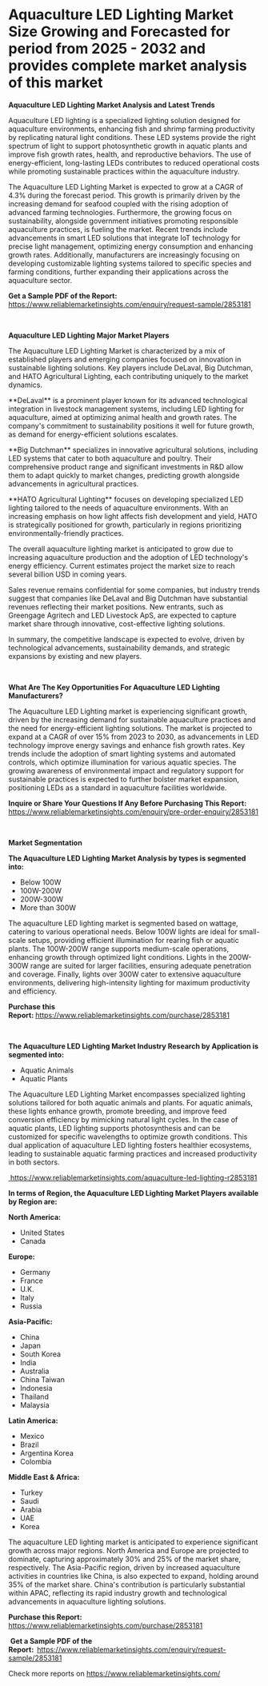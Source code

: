 <p><h1>Aquaculture LED Lighting Market Size Growing and Forecasted for period from 2025 - 2032 and provides complete market analysis of this market</h1></p><p><strong>Aquaculture LED Lighting Market Analysis and Latest Trends</strong></p>
<p><p>Aquaculture LED lighting is a specialized lighting solution designed for aquaculture environments, enhancing fish and shrimp farming productivity by replicating natural light conditions. These LED systems provide the right spectrum of light to support photosynthetic growth in aquatic plants and improve fish growth rates, health, and reproductive behaviors. The use of energy-efficient, long-lasting LEDs contributes to reduced operational costs while promoting sustainable practices within the aquaculture industry.</p><p>The Aquaculture LED Lighting Market is expected to grow at a CAGR of 4.3% during the forecast period. This growth is primarily driven by the increasing demand for seafood coupled with the rising adoption of advanced farming technologies. Furthermore, the growing focus on sustainability, alongside government initiatives promoting responsible aquaculture practices, is fueling the market. Recent trends include advancements in smart LED solutions that integrate IoT technology for precise light management, optimizing energy consumption and enhancing growth rates. Additionally, manufacturers are increasingly focusing on developing customizable lighting systems tailored to specific species and farming conditions, further expanding their applications across the aquaculture sector.</p></p>
<p><strong>Get a Sample PDF of the Report:&nbsp;</strong> <a href="https://www.reliablemarketinsights.com/enquiry/request-sample/2853181?utm_campaign=1904&utm_medium=2&utm_source=Github&utm_content=ia&utm_term=12032025&utm_id=aquaculture-led-lighting">https://www.reliablemarketinsights.com/enquiry/request-sample/2853181</a></p>
<p>&nbsp;</p>
<p><strong>Aquaculture LED Lighting Major Market Players</strong></p>
<p><p>The Aquaculture LED Lighting Market is characterized by a mix of established players and emerging companies focused on innovation in sustainable lighting solutions. Key players include DeLaval, Big Dutchman, and HATO Agricultural Lighting, each contributing uniquely to the market dynamics.</p><p>**DeLaval** is a prominent player known for its advanced technological integration in livestock management systems, including LED lighting for aquaculture, aimed at optimizing animal health and growth rates. The company's commitment to sustainability positions it well for future growth, as demand for energy-efficient solutions escalates.</p><p>**Big Dutchman** specializes in innovative agricultural solutions, including LED systems that cater to both aquaculture and poultry. Their comprehensive product range and significant investments in R&D allow them to adapt quickly to market changes, predicting growth alongside advancements in agricultural practices.</p><p>**HATO Agricultural Lighting** focuses on developing specialized LED lighting tailored to the needs of aquaculture environments. With an increasing emphasis on how light affects fish development and yield, HATO is strategically positioned for growth, particularly in regions prioritizing environmentally-friendly practices.</p><p>The overall aquaculture lighting market is anticipated to grow due to increasing aquaculture production and the adoption of LED technology's energy efficiency. Current estimates project the market size to reach several billion USD in coming years.</p><p>Sales revenue remains confidential for some companies, but industry trends suggest that companies like DeLaval and Big Dutchman have substantial revenues reflecting their market positions. New entrants, such as Greengage Agritech and LED Livestock ApS, are expected to capture market share through innovative, cost-effective lighting solutions.</p><p>In summary, the competitive landscape is expected to evolve, driven by technological advancements, sustainability demands, and strategic expansions by existing and new players.</p></p>
<p>&nbsp;</p>
<p><strong>What Are The Key Opportunities For Aquaculture LED Lighting Manufacturers?</strong></p>
<p><p>The Aquaculture LED Lighting market is experiencing significant growth, driven by the increasing demand for sustainable aquaculture practices and the need for energy-efficient lighting solutions. The market is projected to expand at a CAGR of over 15% from 2023 to 2030, as advancements in LED technology improve energy savings and enhance fish growth rates. Key trends include the adoption of smart lighting systems and automated controls, which optimize illumination for various aquatic species. The growing awareness of environmental impact and regulatory support for sustainable practices is expected to further bolster market expansion, positioning LEDs as a standard in aquaculture facilities worldwide.</p></p>
<p><strong>Inquire or Share Your Questions If Any Before Purchasing This Report:</strong> <a href="https://www.reliablemarketinsights.com/enquiry/pre-order-enquiry/2853181?utm_campaign=1904&utm_medium=2&utm_source=Github&utm_content=ia&utm_term=12032025&utm_id=aquaculture-led-lighting">https://www.reliablemarketinsights.com/enquiry/pre-order-enquiry/2853181</a></p>
<p>&nbsp;</p>
<p><strong>Market Segmentation</strong></p>
<p><strong>The Aquaculture LED Lighting Market Analysis by types is segmented into:</strong></p>
<p><ul><li>Below 100W</li><li>100W-200W</li><li>200W-300W</li><li>More than 300W</li></ul></p>
<p><p>The aquaculture LED lighting market is segmented based on wattage, catering to various operational needs. Below 100W lights are ideal for small-scale setups, providing efficient illumination for rearing fish or aquatic plants. The 100W-200W range supports medium-scale operations, enhancing growth through optimized light conditions. Lights in the 200W-300W range are suited for larger facilities, ensuring adequate penetration and coverage. Finally, lights over 300W cater to extensive aquaculture environments, delivering high-intensity lighting for maximum productivity and efficiency.</p></p>
<p><strong>Purchase this Report:&nbsp;</strong><a href="https://www.reliablemarketinsights.com/purchase/2853181?utm_campaign=1904&utm_medium=2&utm_source=Github&utm_content=ia&utm_term=12032025&utm_id=aquaculture-led-lighting">https://www.reliablemarketinsights.com/purchase/2853181</a></p>
<p>&nbsp;</p>
<p><strong>The Aquaculture LED Lighting Market Industry Research by Application is segmented into:</strong></p>
<p><ul><li>Aquatic Animals</li><li>Aquatic Plants</li></ul></p>
<p><p>The Aquaculture LED Lighting Market encompasses specialized lighting solutions tailored for both aquatic animals and plants. For aquatic animals, these lights enhance growth, promote breeding, and improve feed conversion efficiency by mimicking natural light cycles. In the case of aquatic plants, LED lighting supports photosynthesis and can be customized for specific wavelengths to optimize growth conditions. This dual application of aquaculture LED lighting fosters healthier ecosystems, leading to sustainable aquatic farming practices and increased productivity in both sectors.</p></p>
<p><a href="https://www.reliablemarketinsights.com/aquaculture-led-lighting-r2853181?utm_campaign=1904&utm_medium=2&utm_source=Github&utm_content=ia&utm_term=12032025&utm_id=aquaculture-led-lighting">&nbsp;https://www.reliablemarketinsights.com/aquaculture-led-lighting-r2853181</a></p>
<p><strong>In terms of Region, the Aquaculture LED Lighting Market Players available by Region are:</strong></p>
<p>
    <p> <strong> North America: </strong>
        <ul>
            <li>United States</li>
            <li>Canada</li>
        </ul>
        </p> 
    <p> <strong> Europe: </strong>
        <ul>
            <li>Germany</li>
            <li>France</li>
            <li>U.K.</li>
            <li>Italy</li>
            <li>Russia</li>
        </ul>
        </p> 
    <p> <strong> Asia-Pacific: </strong>
        <ul>
            <li>China</li>
            <li>Japan</li>
            <li>South Korea</li>
            <li>India</li>
            <li>Australia</li>
            <li>China Taiwan</li>
            <li>Indonesia</li>
            <li>Thailand</li>
            <li>Malaysia</li>
        </ul>
        </p> 
    <p> <strong> Latin America: </strong>
        <ul>
            <li>Mexico</li>
            <li>Brazil</li>
            <li>Argentina Korea</li>
            <li>Colombia</li>
        </ul>
        </p> 
    <p> <strong> Middle East & Africa: </strong>
        <ul>
            <li>Turkey</li>
            <li>Saudi</li>
            <li>Arabia</li>
            <li>UAE</li>
            <li>Korea</li>
        </ul>
    </p>
    </p>
<p><p>The aquaculture LED lighting market is anticipated to experience significant growth across major regions. North America and Europe are projected to dominate, capturing approximately 30% and 25% of the market share, respectively. The Asia-Pacific region, driven by increased aquaculture activities in countries like China, is also expected to expand, holding around 35% of the market share. China's contribution is particularly substantial within APAC, reflecting its rapid industry growth and technological advancements in aquaculture lighting solutions.</p></p>
<p><strong>Purchase this Report: </strong><a href="https://www.reliablemarketinsights.com/purchase/2853181?utm_campaign=1904&utm_medium=2&utm_source=Github&utm_content=ia&utm_term=12032025&utm_id=aquaculture-led-lighting">https://www.reliablemarketinsights.com/purchase/2853181</a></p>
<p>&nbsp;<strong>Get a Sample PDF of the Report:&nbsp;&nbsp;</strong><a href="https://www.reliablemarketinsights.com/enquiry/request-sample/2853181?utm_campaign=1904&utm_medium=2&utm_source=Github&utm_content=ia&utm_term=12032025&utm_id=aquaculture-led-lighting">https://www.reliablemarketinsights.com/enquiry/request-sample/2853181</a></p>
<p><strong></strong></p>
<p>Check more reports on <a href="https://www.reliablemarketinsights.com/?utm_campaign=1904&utm_medium=2&utm_source=Github&utm_content=ia&utm_term=12032025&utm_id=aquaculture-led-lighting">https://www.reliablemarketinsights.com/</a></p>